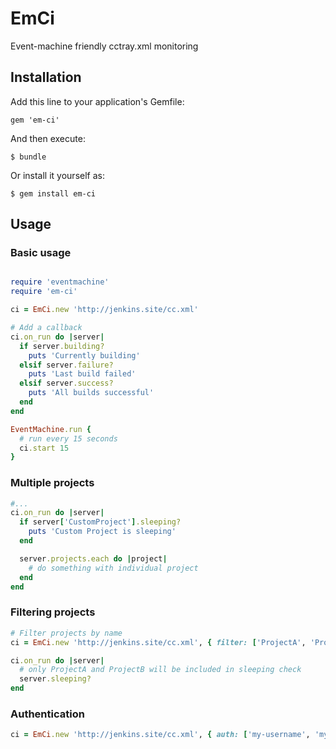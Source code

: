 # EmCi

Event-machine friendly cctray.xml monitoring

## Installation

Add this line to your application's Gemfile:

    gem 'em-ci'

And then execute:

    $ bundle

Or install it yourself as:

    $ gem install em-ci

## Usage

### Basic usage
```ruby

require 'eventmachine'
require 'em-ci'

ci = EmCi.new 'http://jenkins.site/cc.xml'

# Add a callback
ci.on_run do |server|
  if server.building?
    puts 'Currently building'
  elsif server.failure?
    puts 'Last build failed'
  elsif server.success?
    puts 'All builds successful'
  end
end

EventMachine.run {
  # run every 15 seconds
  ci.start 15
}
```

### Multiple projects

```ruby
#...
ci.on_run do |server|
  if server['CustomProject'].sleeping?
    puts 'Custom Project is sleeping'
  end

  server.projects.each do |project|
    # do something with individual project
  end
end
```

### Filtering projects

```ruby
# Filter projects by name
ci = EmCi.new 'http://jenkins.site/cc.xml', { filter: ['ProjectA', 'ProjectB'] }

ci.on_run do |server|
  # only ProjectA and ProjectB will be included in sleeping check
  server.sleeping?
end
```

### Authentication

```ruby
ci = EmCi.new 'http://jenkins.site/cc.xml', { auth: ['my-username', 'my-password-or-auth-token'] }
```

